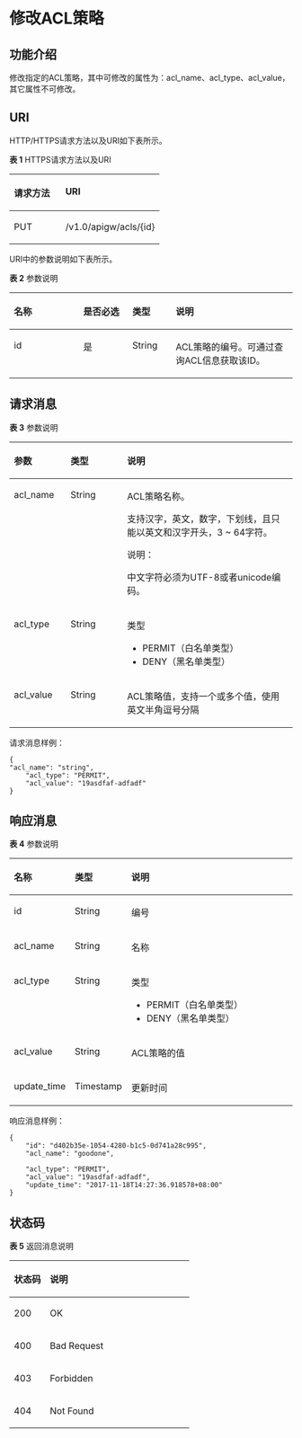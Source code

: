 # 修改ACL策略<a name="ZH-CN_TOPIC_0000001081976127"></a>

## 功能介绍<a name="zh-cn_topic_0118924497_section27236044"></a>

修改指定的ACL策略，其中可修改的属性为：acl\_name、acl\_type、acl\_value，其它属性不可修改。

## URI<a name="zh-cn_topic_0118924497_section43797810"></a>

HTTP/HTTPS请求方法以及URI如下表所示。

**表 1**  HTTPS请求方法以及URI

<a name="zh-cn_topic_0118924497_table40682065"></a>
<table><thead align="left"><tr id="zh-cn_topic_0118924497_row57344652"><th class="cellrowborder" valign="top" width="34.339999999999996%" id="mcps1.2.3.1.1"><p id="zh-cn_topic_0118924497_p14405208"><a name="zh-cn_topic_0118924497_p14405208"></a><a name="zh-cn_topic_0118924497_p14405208"></a>请求方法</p>
</th>
<th class="cellrowborder" valign="top" width="65.66%" id="mcps1.2.3.1.2"><p id="zh-cn_topic_0118924497_p25971225"><a name="zh-cn_topic_0118924497_p25971225"></a><a name="zh-cn_topic_0118924497_p25971225"></a>URI</p>
</th>
</tr>
</thead>
<tbody><tr id="zh-cn_topic_0118924497_row23294519"><td class="cellrowborder" valign="top" width="34.339999999999996%" headers="mcps1.2.3.1.1 "><p id="zh-cn_topic_0118924497_p7807897"><a name="zh-cn_topic_0118924497_p7807897"></a><a name="zh-cn_topic_0118924497_p7807897"></a>PUT</p>
</td>
<td class="cellrowborder" valign="top" width="65.66%" headers="mcps1.2.3.1.2 "><p id="zh-cn_topic_0118924497_p28459944"><a name="zh-cn_topic_0118924497_p28459944"></a><a name="zh-cn_topic_0118924497_p28459944"></a>/v1.0/apigw/acls/{id}</p>
</td>
</tr>
</tbody>
</table>

URI中的参数说明如下表所示。

**表 2**  参数说明

<a name="zh-cn_topic_0118924497_table23554123"></a>
<table><thead align="left"><tr id="zh-cn_topic_0118924497_row26198085"><th class="cellrowborder" valign="top" width="24.48755124487551%" id="mcps1.2.5.1.1"><p id="zh-cn_topic_0118924497_p41670118"><a name="zh-cn_topic_0118924497_p41670118"></a><a name="zh-cn_topic_0118924497_p41670118"></a>名称</p>
</th>
<th class="cellrowborder" valign="top" width="17.348265173482652%" id="mcps1.2.5.1.2"><p id="zh-cn_topic_0118924497_p19836429"><a name="zh-cn_topic_0118924497_p19836429"></a><a name="zh-cn_topic_0118924497_p19836429"></a>是否必选</p>
</th>
<th class="cellrowborder" valign="top" width="15.308469153084694%" id="mcps1.2.5.1.3"><p id="zh-cn_topic_0118924497_p63246879"><a name="zh-cn_topic_0118924497_p63246879"></a><a name="zh-cn_topic_0118924497_p63246879"></a>类型</p>
</th>
<th class="cellrowborder" valign="top" width="42.85571442855714%" id="mcps1.2.5.1.4"><p id="zh-cn_topic_0118924497_p22723590"><a name="zh-cn_topic_0118924497_p22723590"></a><a name="zh-cn_topic_0118924497_p22723590"></a>说明</p>
</th>
</tr>
</thead>
<tbody><tr id="zh-cn_topic_0118924497_row28671530"><td class="cellrowborder" valign="top" width="24.48755124487551%" headers="mcps1.2.5.1.1 "><p id="zh-cn_topic_0118924497_p40692594"><a name="zh-cn_topic_0118924497_p40692594"></a><a name="zh-cn_topic_0118924497_p40692594"></a>id</p>
</td>
<td class="cellrowborder" valign="top" width="17.348265173482652%" headers="mcps1.2.5.1.2 "><p id="zh-cn_topic_0118924497_p7765831"><a name="zh-cn_topic_0118924497_p7765831"></a><a name="zh-cn_topic_0118924497_p7765831"></a>是</p>
</td>
<td class="cellrowborder" valign="top" width="15.308469153084694%" headers="mcps1.2.5.1.3 "><p id="zh-cn_topic_0118924497_p25052560"><a name="zh-cn_topic_0118924497_p25052560"></a><a name="zh-cn_topic_0118924497_p25052560"></a>String</p>
</td>
<td class="cellrowborder" valign="top" width="42.85571442855714%" headers="mcps1.2.5.1.4 "><p id="zh-cn_topic_0118924497_p15991478"><a name="zh-cn_topic_0118924497_p15991478"></a><a name="zh-cn_topic_0118924497_p15991478"></a>ACL策略的编号。可通过查询ACL信息获取该ID。</p>
</td>
</tr>
</tbody>
</table>

## 请求消息<a name="zh-cn_topic_0118924497_section58635976"></a>

**表 3**  参数说明

<a name="zh-cn_topic_0118924497_table20241312"></a>
<table><thead align="left"><tr id="zh-cn_topic_0118924497_row40262103"><th class="cellrowborder" valign="top" width="20%" id="mcps1.2.4.1.1"><p id="zh-cn_topic_0118924497_p40004933"><a name="zh-cn_topic_0118924497_p40004933"></a><a name="zh-cn_topic_0118924497_p40004933"></a>参数</p>
</th>
<th class="cellrowborder" valign="top" width="20%" id="mcps1.2.4.1.2"><p id="zh-cn_topic_0118924497_p19174115"><a name="zh-cn_topic_0118924497_p19174115"></a><a name="zh-cn_topic_0118924497_p19174115"></a>类型</p>
</th>
<th class="cellrowborder" valign="top" width="60%" id="mcps1.2.4.1.3"><p id="zh-cn_topic_0118924497_p9599449"><a name="zh-cn_topic_0118924497_p9599449"></a><a name="zh-cn_topic_0118924497_p9599449"></a>说明</p>
</th>
</tr>
</thead>
<tbody><tr id="zh-cn_topic_0118924497_row39357904"><td class="cellrowborder" valign="top" width="20%" headers="mcps1.2.4.1.1 "><p id="zh-cn_topic_0118924497_p33873647"><a name="zh-cn_topic_0118924497_p33873647"></a><a name="zh-cn_topic_0118924497_p33873647"></a>acl_name</p>
</td>
<td class="cellrowborder" valign="top" width="20%" headers="mcps1.2.4.1.2 "><p id="zh-cn_topic_0118924497_p59410911"><a name="zh-cn_topic_0118924497_p59410911"></a><a name="zh-cn_topic_0118924497_p59410911"></a>String</p>
</td>
<td class="cellrowborder" valign="top" width="60%" headers="mcps1.2.4.1.3 "><p id="zh-cn_topic_0118924497_p64172706"><a name="zh-cn_topic_0118924497_p64172706"></a><a name="zh-cn_topic_0118924497_p64172706"></a>ACL策略名称。</p>
<p id="zh-cn_topic_0118924497_p7024991"><a name="zh-cn_topic_0118924497_p7024991"></a><a name="zh-cn_topic_0118924497_p7024991"></a>支持汉字，英文，数字，下划线，且只能以英文和汉字开头，3 ~ 64字符。</p>
<div class="note" id="zh-cn_topic_0118924497_note1155910113419"><a name="zh-cn_topic_0118924497_note1155910113419"></a><a name="zh-cn_topic_0118924497_note1155910113419"></a><span class="notetitle"> 说明： </span><div class="notebody"><p id="zh-cn_topic_0118924497_p1559011141"><a name="zh-cn_topic_0118924497_p1559011141"></a><a name="zh-cn_topic_0118924497_p1559011141"></a>中文字符必须为UTF-8或者unicode编码。</p>
</div></div>
</td>
</tr>
<tr id="zh-cn_topic_0118924497_row25337353"><td class="cellrowborder" valign="top" width="20%" headers="mcps1.2.4.1.1 "><p id="zh-cn_topic_0118924497_p39059673"><a name="zh-cn_topic_0118924497_p39059673"></a><a name="zh-cn_topic_0118924497_p39059673"></a>acl_type</p>
</td>
<td class="cellrowborder" valign="top" width="20%" headers="mcps1.2.4.1.2 "><p id="zh-cn_topic_0118924497_p9716917"><a name="zh-cn_topic_0118924497_p9716917"></a><a name="zh-cn_topic_0118924497_p9716917"></a>String</p>
</td>
<td class="cellrowborder" valign="top" width="60%" headers="mcps1.2.4.1.3 "><p id="zh-cn_topic_0118924497_p48872838"><a name="zh-cn_topic_0118924497_p48872838"></a><a name="zh-cn_topic_0118924497_p48872838"></a>类型</p>
<a name="zh-cn_topic_0118924497_ul10284551"></a><a name="zh-cn_topic_0118924497_ul10284551"></a><ul id="zh-cn_topic_0118924497_ul10284551"><li>PERMIT（白名单类型）</li><li>DENY（黑名单类型）</li></ul>
</td>
</tr>
<tr id="zh-cn_topic_0118924497_row8544294"><td class="cellrowborder" valign="top" width="20%" headers="mcps1.2.4.1.1 "><p id="zh-cn_topic_0118924497_p20999237"><a name="zh-cn_topic_0118924497_p20999237"></a><a name="zh-cn_topic_0118924497_p20999237"></a>acl_value</p>
</td>
<td class="cellrowborder" valign="top" width="20%" headers="mcps1.2.4.1.2 "><p id="zh-cn_topic_0118924497_p23216632"><a name="zh-cn_topic_0118924497_p23216632"></a><a name="zh-cn_topic_0118924497_p23216632"></a>String</p>
</td>
<td class="cellrowborder" valign="top" width="60%" headers="mcps1.2.4.1.3 "><p id="zh-cn_topic_0118924497_p31195995"><a name="zh-cn_topic_0118924497_p31195995"></a><a name="zh-cn_topic_0118924497_p31195995"></a>ACL策略值，支持一个或多个值，使用英文半角逗号分隔</p>
</td>
</tr>
</tbody>
</table>

请求消息样例：

```
{
"acl_name": "string",
	"acl_type": "PERMIT",
	"acl_value": "19asdfaf-adfadf"
}
```

## 响应消息<a name="zh-cn_topic_0118924497_section51893649"></a>

**表 4**  参数说明

<a name="zh-cn_topic_0118924497_table43596375"></a>
<table><thead align="left"><tr id="zh-cn_topic_0118924497_row53923507"><th class="cellrowborder" valign="top" width="20%" id="mcps1.2.4.1.1"><p id="zh-cn_topic_0118924497_p5727970"><a name="zh-cn_topic_0118924497_p5727970"></a><a name="zh-cn_topic_0118924497_p5727970"></a>名称</p>
</th>
<th class="cellrowborder" valign="top" width="20%" id="mcps1.2.4.1.2"><p id="zh-cn_topic_0118924497_p61312421"><a name="zh-cn_topic_0118924497_p61312421"></a><a name="zh-cn_topic_0118924497_p61312421"></a>类型</p>
</th>
<th class="cellrowborder" valign="top" width="60%" id="mcps1.2.4.1.3"><p id="zh-cn_topic_0118924497_p250213"><a name="zh-cn_topic_0118924497_p250213"></a><a name="zh-cn_topic_0118924497_p250213"></a>说明</p>
</th>
</tr>
</thead>
<tbody><tr id="zh-cn_topic_0118924497_row20267273"><td class="cellrowborder" valign="top" width="20%" headers="mcps1.2.4.1.1 "><p id="zh-cn_topic_0118924497_p31036410"><a name="zh-cn_topic_0118924497_p31036410"></a><a name="zh-cn_topic_0118924497_p31036410"></a>id</p>
</td>
<td class="cellrowborder" valign="top" width="20%" headers="mcps1.2.4.1.2 "><p id="zh-cn_topic_0118924497_p30921247"><a name="zh-cn_topic_0118924497_p30921247"></a><a name="zh-cn_topic_0118924497_p30921247"></a>String</p>
</td>
<td class="cellrowborder" valign="top" width="60%" headers="mcps1.2.4.1.3 "><p id="zh-cn_topic_0118924497_p21593056"><a name="zh-cn_topic_0118924497_p21593056"></a><a name="zh-cn_topic_0118924497_p21593056"></a>编号</p>
</td>
</tr>
<tr id="zh-cn_topic_0118924497_row60119783"><td class="cellrowborder" valign="top" width="20%" headers="mcps1.2.4.1.1 "><p id="zh-cn_topic_0118924497_p37864287"><a name="zh-cn_topic_0118924497_p37864287"></a><a name="zh-cn_topic_0118924497_p37864287"></a>acl_name</p>
</td>
<td class="cellrowborder" valign="top" width="20%" headers="mcps1.2.4.1.2 "><p id="zh-cn_topic_0118924497_p47108391"><a name="zh-cn_topic_0118924497_p47108391"></a><a name="zh-cn_topic_0118924497_p47108391"></a>String</p>
</td>
<td class="cellrowborder" valign="top" width="60%" headers="mcps1.2.4.1.3 "><p id="zh-cn_topic_0118924497_p57683303"><a name="zh-cn_topic_0118924497_p57683303"></a><a name="zh-cn_topic_0118924497_p57683303"></a>名称</p>
</td>
</tr>
<tr id="zh-cn_topic_0118924497_row49387684"><td class="cellrowborder" valign="top" width="20%" headers="mcps1.2.4.1.1 "><p id="zh-cn_topic_0118924497_p40979468"><a name="zh-cn_topic_0118924497_p40979468"></a><a name="zh-cn_topic_0118924497_p40979468"></a>acl_type</p>
</td>
<td class="cellrowborder" valign="top" width="20%" headers="mcps1.2.4.1.2 "><p id="zh-cn_topic_0118924497_p31002625"><a name="zh-cn_topic_0118924497_p31002625"></a><a name="zh-cn_topic_0118924497_p31002625"></a>String</p>
</td>
<td class="cellrowborder" valign="top" width="60%" headers="mcps1.2.4.1.3 "><p id="zh-cn_topic_0118924497_p28184682"><a name="zh-cn_topic_0118924497_p28184682"></a><a name="zh-cn_topic_0118924497_p28184682"></a>类型</p>
<a name="zh-cn_topic_0118924497_ul649664181710"></a><a name="zh-cn_topic_0118924497_ul649664181710"></a><ul id="zh-cn_topic_0118924497_ul649664181710"><li>PERMIT（白名单类型）</li><li>DENY（黑名单类型）</li></ul>
</td>
</tr>
<tr id="zh-cn_topic_0118924497_row11321137"><td class="cellrowborder" valign="top" width="20%" headers="mcps1.2.4.1.1 "><p id="zh-cn_topic_0118924497_p44596876"><a name="zh-cn_topic_0118924497_p44596876"></a><a name="zh-cn_topic_0118924497_p44596876"></a>acl_value</p>
</td>
<td class="cellrowborder" valign="top" width="20%" headers="mcps1.2.4.1.2 "><p id="zh-cn_topic_0118924497_p55577208"><a name="zh-cn_topic_0118924497_p55577208"></a><a name="zh-cn_topic_0118924497_p55577208"></a>String</p>
</td>
<td class="cellrowborder" valign="top" width="60%" headers="mcps1.2.4.1.3 "><p id="zh-cn_topic_0118924497_p5459996"><a name="zh-cn_topic_0118924497_p5459996"></a><a name="zh-cn_topic_0118924497_p5459996"></a>ACL策略的值</p>
</td>
</tr>
<tr id="zh-cn_topic_0118924497_row47547802"><td class="cellrowborder" valign="top" width="20%" headers="mcps1.2.4.1.1 "><p id="zh-cn_topic_0118924497_p26166745"><a name="zh-cn_topic_0118924497_p26166745"></a><a name="zh-cn_topic_0118924497_p26166745"></a>update_time</p>
</td>
<td class="cellrowborder" valign="top" width="20%" headers="mcps1.2.4.1.2 "><p id="zh-cn_topic_0118924497_p39131625"><a name="zh-cn_topic_0118924497_p39131625"></a><a name="zh-cn_topic_0118924497_p39131625"></a>Timestamp</p>
</td>
<td class="cellrowborder" valign="top" width="60%" headers="mcps1.2.4.1.3 "><p id="zh-cn_topic_0118924497_p15545074"><a name="zh-cn_topic_0118924497_p15545074"></a><a name="zh-cn_topic_0118924497_p15545074"></a>更新时间</p>
</td>
</tr>
</tbody>
</table>

响应消息样例：

```
{
	"id": "d402b35e-1054-4280-b1c5-0d741a28c995",
	"acl_name": "goodone",

	"acl_type": "PERMIT",
	"acl_value": "19asdfaf-adfadf",
	"update_time": "2017-11-18T14:27:36.918578+08:00"
}
```

## 状态码<a name="zh-cn_topic_0118924497_section57961744"></a>

**表 5**  返回消息说明

<a name="zh-cn_topic_0118924497_table64018620"></a>
<table><thead align="left"><tr id="zh-cn_topic_0118924497_row60346675"><th class="cellrowborder" valign="top" width="20%" id="mcps1.2.3.1.1"><p id="zh-cn_topic_0118924497_p56242477"><a name="zh-cn_topic_0118924497_p56242477"></a><a name="zh-cn_topic_0118924497_p56242477"></a>状态码</p>
</th>
<th class="cellrowborder" valign="top" width="80%" id="mcps1.2.3.1.2"><p id="zh-cn_topic_0118924497_p59346771"><a name="zh-cn_topic_0118924497_p59346771"></a><a name="zh-cn_topic_0118924497_p59346771"></a>说明</p>
</th>
</tr>
</thead>
<tbody><tr id="zh-cn_topic_0118924497_row42359183"><td class="cellrowborder" valign="top" width="20%" headers="mcps1.2.3.1.1 "><p id="zh-cn_topic_0118924497_p8541766"><a name="zh-cn_topic_0118924497_p8541766"></a><a name="zh-cn_topic_0118924497_p8541766"></a>200</p>
</td>
<td class="cellrowborder" valign="top" width="80%" headers="mcps1.2.3.1.2 "><p id="zh-cn_topic_0118924497_p20794466"><a name="zh-cn_topic_0118924497_p20794466"></a><a name="zh-cn_topic_0118924497_p20794466"></a>OK</p>
</td>
</tr>
<tr id="zh-cn_topic_0118924497_row52932474"><td class="cellrowborder" valign="top" width="20%" headers="mcps1.2.3.1.1 "><p id="zh-cn_topic_0118924497_p59671976"><a name="zh-cn_topic_0118924497_p59671976"></a><a name="zh-cn_topic_0118924497_p59671976"></a>400</p>
</td>
<td class="cellrowborder" valign="top" width="80%" headers="mcps1.2.3.1.2 "><p id="zh-cn_topic_0118924497_p1591854"><a name="zh-cn_topic_0118924497_p1591854"></a><a name="zh-cn_topic_0118924497_p1591854"></a>Bad Request</p>
</td>
</tr>
<tr id="zh-cn_topic_0118924497_row14326690"><td class="cellrowborder" valign="top" width="20%" headers="mcps1.2.3.1.1 "><p id="zh-cn_topic_0118924497_p19611232"><a name="zh-cn_topic_0118924497_p19611232"></a><a name="zh-cn_topic_0118924497_p19611232"></a>403</p>
</td>
<td class="cellrowborder" valign="top" width="80%" headers="mcps1.2.3.1.2 "><p id="zh-cn_topic_0118924497_p45005963"><a name="zh-cn_topic_0118924497_p45005963"></a><a name="zh-cn_topic_0118924497_p45005963"></a>Forbidden</p>
</td>
</tr>
<tr id="zh-cn_topic_0118924497_row2400484"><td class="cellrowborder" valign="top" width="20%" headers="mcps1.2.3.1.1 "><p id="zh-cn_topic_0118924497_p60221533"><a name="zh-cn_topic_0118924497_p60221533"></a><a name="zh-cn_topic_0118924497_p60221533"></a>404</p>
</td>
<td class="cellrowborder" valign="top" width="80%" headers="mcps1.2.3.1.2 "><p id="zh-cn_topic_0118924497_p46105974"><a name="zh-cn_topic_0118924497_p46105974"></a><a name="zh-cn_topic_0118924497_p46105974"></a>Not Found</p>
</td>
</tr>
</tbody>
</table>

